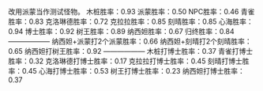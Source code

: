 改用派蒙当作测试怪物。
木桩胜率：0.93
派蒙胜率：0.50
NPC胜率：0.46
青雀胜率：0.83
克洛琳德胜率：0.72
克拉拉胜率：0.85
刻晴胜率：0.85
心海胜率：0.94
博士胜率：0.92
树王胜率：0.89
纳西妲胜率：0.67
归终胜率：0.84
——————
纳西妲+派蒙打2个派蒙胜率：0.66
纳西妲+刻晴打2个刻晴胜率：0.65
纳西妲打树王胜率：0.92
——————
木桩打博士胜率：0.37
青雀打博士胜率：0.32
克洛琳德打博士胜率：0.17
克拉拉打博士胜率：0.45
刻晴打博士胜率：0.45
心海打博士胜率：0.53
树王打博士胜率：0.23
纳西妲打博士胜率：0.37
